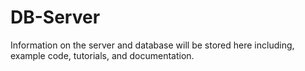 # DB-Server
Information on the server and database will be stored here including, example code, tutorials, and documentation. 

